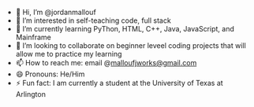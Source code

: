- 👋 Hi, I’m @jordanmallouf
- 👀 I’m interested in self-teaching code, full stack
- 🌱 I’m currently learning PyThon, HTML, C++, Java, JavaScript, and Mainframe
- 💞️ I’m looking to collaborate on beginner leveel coding projects that will allow me to practice my learning
- 📫 How to reach me: email @malloufjworks@gmail.com
- 😄 Pronouns: He/Him
- ⚡ Fun fact: I am currently a student at the University of Texas at Arlington

<!---
jordanmallouf/jordanmallouf is a ✨ special ✨ repository because its `README.md` (this file) appears on your GitHub profile.
You can click the Preview link to take a look at your changes.
--->
